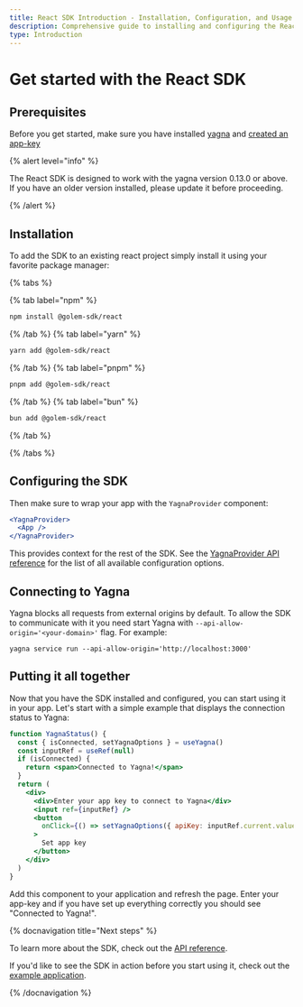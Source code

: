```yaml
---
title: React SDK Introduction - Installation, Configuration, and Usage
description: Comprehensive guide to installing and configuring the React SDK for Golem, including prerequisites, installation steps, and a practical example to connect with Yagna.
type: Introduction
---
```


# Get started with the React SDK

## Prerequisites

Before you get started, make sure you have installed [yagna](/docs/creators/javascript/examples/tools/yagna-installation-for-requestors) and [created an app-key](/docs/creators/javascript/examples/using-app-keys#creating-unique-app-keys)

{% alert level="info" %}

The React SDK is designed to work with the yagna version 0.13.0 or above. If you have an older version installed, please update it before proceeding.

{% /alert %}

## Installation

To add the SDK to an existing react project simply install it using your favorite package manager:

{% tabs %}

{% tab label="npm" %}

```bash
npm install @golem-sdk/react
```

{% /tab %}
{% tab label="yarn" %}

```bash
yarn add @golem-sdk/react
```

{% /tab %}
{% tab label="pnpm" %}

```bash
pnpm add @golem-sdk/react
```

{% /tab %}
{% tab label="bun" %}

```bash
bun add @golem-sdk/react
```

{% /tab %}

{% /tabs %}

## Configuring the SDK

Then make sure to wrap your app with the `YagnaProvider` component:

```jsx
<YagnaProvider>
  <App />
</YagnaProvider>
```

This provides context for the rest of the SDK. See the [YagnaProvider API reference](/docs/creators/javascript/react/yagna-provider) for the list of all available configuration options.

## Connecting to Yagna

Yagna blocks all requests from external origins by default. To allow the SDK to communicate with it you need start Yagna with `--api-allow-origin='<your-domain>'` flag. For example:

```shell
yagna service run --api-allow-origin='http://localhost:3000'
```

## Putting it all together

Now that you have the SDK installed and configured, you can start using it in your app. Let's start with a simple example that displays the connection status to Yagna:

```jsx
function YagnaStatus() {
  const { isConnected, setYagnaOptions } = useYagna()
  const inputRef = useRef(null)
  if (isConnected) {
    return <span>Connected to Yagna!</span>
  }
  return (
    <div>
      <div>Enter your app key to connect to Yagna</div>
      <input ref={inputRef} />
      <button
        onClick={() => setYagnaOptions({ apiKey: inputRef.current.value })}
      >
        Set app key
      </button>
    </div>
  )
}
```

Add this component to your application and refresh the page. Enter your app-key and if you have set up everything correctly you should see "Connected to Yagna!".

{% docnavigation title="Next steps" %}

To learn more about the SDK, check out the [API reference](/docs/creators/javascript/react/api-reference-overview).

If you'd like to see the SDK in action before you start using it, check out the [example application](/docs/creators/javascript/react/#example-application).

{% /docnavigation %}
